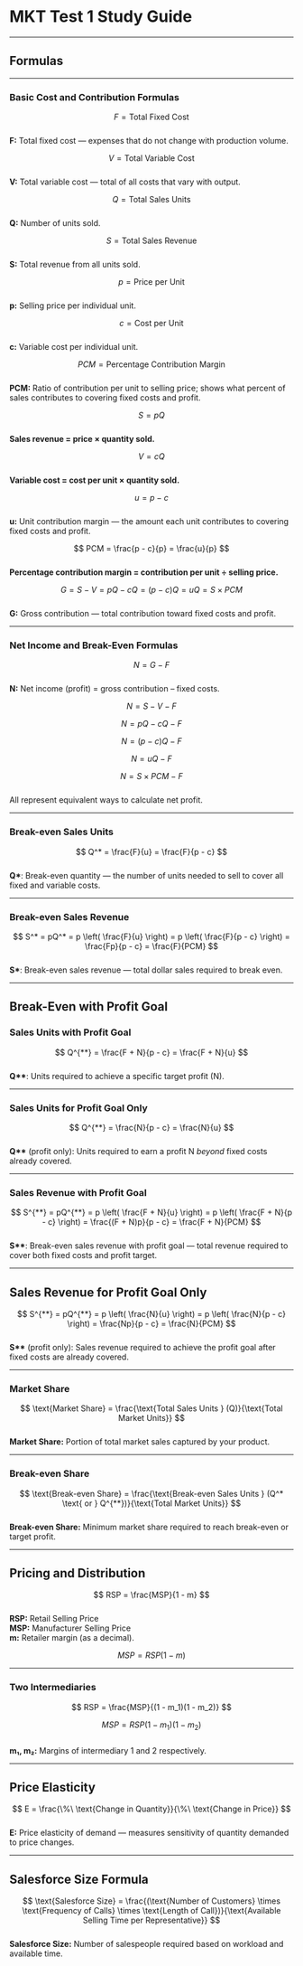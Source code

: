 # MKT Test 1 Study Guide

---

## Formulas 

---

### Basic Cost and Contribution Formulas

$$  
F = \text{Total Fixed Cost}  
$$  
**F:** Total fixed cost — expenses that do not change with production volume.  

$$  
V = \text{Total Variable Cost}  
$$  
**V:** Total variable cost — total of all costs that vary with output.  

$$  
Q = \text{Total Sales Units}  
$$  
**Q:** Number of units sold.  

$$  
S = \text{Total Sales Revenue}  
$$  
**S:** Total revenue from all units sold.  

$$  
p = \text{Price per Unit}  
$$  
**p:** Selling price per individual unit.  

$$  
c = \text{Cost per Unit}  
$$  
**c:** Variable cost per individual unit.  

$$  
PCM = \text{Percentage Contribution Margin}  
$$  
**PCM:** Ratio of contribution per unit to selling price; shows what percent of sales contributes to covering fixed costs and profit.  

$$  
S = pQ  
$$  
**Sales revenue = price × quantity sold.**  

$$  
V = cQ  
$$  
**Variable cost = cost per unit × quantity sold.**  

$$  
u = p - c  
$$  
**u:** Unit contribution margin — the amount each unit contributes to covering fixed costs and profit.  

$$  
PCM = \frac{p - c}{p} = \frac{u}{p}  
$$  
**Percentage contribution margin = contribution per unit ÷ selling price.**  

$$  
G = S - V = pQ - cQ = (p - c)Q = uQ = S \times PCM  
$$  
**G:** Gross contribution — total contribution toward fixed costs and profit.  

---

### Net Income and Break-Even Formulas

$$  
N = G - F  
$$  
**N:** Net income (profit) = gross contribution – fixed costs.  

$$  
N = S - V - F  
$$  

$$  
N = pQ - cQ - F  
$$  

$$  
N = (p - c)Q - F  
$$  

$$  
N = uQ - F  
$$  

$$  
N = S \times PCM - F  
$$  
All represent equivalent ways to calculate net profit.  

---

### Break-even Sales Units

$$  
Q^* = \frac{F}{u} = \frac{F}{p - c}  
$$  
**Q\***: Break-even quantity — the number of units needed to sell to cover all fixed and variable costs.  

---

### Break-even Sales Revenue

$$  
S^* = pQ^* = p \left( \frac{F}{u} \right) = p \left( \frac{F}{p - c} \right) = \frac{Fp}{p - c} = \frac{F}{PCM}  
$$  
**S\***: Break-even sales revenue — total dollar sales required to break even.  

---

## Break-Even with Profit Goal

### Sales Units with Profit Goal

$$  
Q^{**} = \frac{F + N}{p - c} = \frac{F + N}{u}  
$$  
**Q\*\***: Units required to achieve a specific target profit (N).  

---

### Sales Units for Profit Goal Only

$$  
Q^{**} = \frac{N}{p - c} = \frac{N}{u}  
$$  
**Q\*\*** (profit only): Units required to earn a profit N *beyond* fixed costs already covered.  

---

### Sales Revenue with Profit Goal

$$  
S^{**} = pQ^{**} = p \left( \frac{F + N}{u} \right) = p \left( \frac{F + N}{p - c} \right) = \frac{(F + N)p}{p - c} = \frac{F + N}{PCM}  
$$  
**S\*\***: Break-even sales revenue with profit goal — total revenue required to cover both fixed costs and profit target.  

---

## Sales Revenue for Profit Goal Only

$$  
S^{**} = pQ^{**} = p \left( \frac{N}{u} \right) = p \left( \frac{N}{p - c} \right) = \frac{Np}{p - c} = \frac{N}{PCM}  
$$  
**S\*\*** (profit only): Sales revenue required to achieve the profit goal after fixed costs are already covered.  

---

### Market Share

$$  
\text{Market Share} = \frac{\text{Total Sales Units } (Q)}{\text{Total Market Units}}  
$$  
**Market Share:** Portion of total market sales captured by your product.  

---

### Break-even Share

$$  
\text{Break-even Share} = \frac{\text{Break-even Sales Units } (Q^* \text{ or } Q^{**})}{\text{Total Market Units}}  
$$  
**Break-even Share:** Minimum market share required to reach break-even or target profit.  

---

## Pricing and Distribution

$$  
RSP = \frac{MSP}{1 - m}  
$$  
**RSP:** Retail Selling Price  
**MSP:** Manufacturer Selling Price  
**m:** Retailer margin (as a decimal).  

$$  
MSP = RSP(1 - m)  
$$  

---

### Two Intermediaries

$$  
RSP = \frac{MSP}{(1 - m_1)(1 - m_2)}  
$$  

$$  
MSP = RSP(1 - m_1)(1 - m_2)  
$$  
**m₁, m₂:** Margins of intermediary 1 and 2 respectively.  

---

## Price Elasticity

$$  
E = \frac{\%\ \text{Change in Quantity}}{\%\ \text{Change in Price}}  
$$  
**E:** Price elasticity of demand — measures sensitivity of quantity demanded to price changes.  

---

## Salesforce Size Formula

$$  
\text{Salesforce Size} = \frac{(\text{Number of Customers} \times \text{Frequency of Calls} \times \text{Length of Call})}{\text{Available Selling Time per Representative}}  
$$  
**Salesforce Size:** Number of salespeople required based on workload and available time.  
